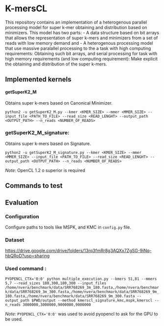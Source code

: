 K-mersCL
========

This repository contains an implementation of a heterogenous parallel processing model  for super k-mer obtaining and distribution based on minimizers. This model has two parts: - A data structure based on bit arrays that allows the representation of super k-mers and minimizers from a set of reads with low memory demand and - A heterogenous processing model that use massive paralallel processing to the a task with high computing requirements: Obtaining such bit arrays, and serial processing for task with high memory requirements (and low computing requirement): Make explicit the obtaining and distribution of the super k-mers.


Implemented kernels
--------------------------------
#### getSuperK2_M
Obtains super k-mers based on Canonical Minimizer.

`python2 -u getSuperK2_M.py --kmer <KMER_SIZE> --mmer <MMER_SIZE> --input_file <PATH_TO_FILE> --read_size <READ_LENGHT> --output_path <OUTPUT_PATH> --n_reads <NUMBER_OF_READS>`

### getSuperK2_M_signature: 
Obtains super k-mers based on Signature.

`python2 -u getSuperK2_M_signature.py --kmer <KMER_SIZE> --mmer <MMER_SIZE> --input_file <PATH_TO_FILE> --read_size <READ_LENGHT> --output_path <OUTPUT_PATH> --n_reads <NUMBER_OF_READS>`

*Note:*  OpenCL 1.2 o superior is required

Commands to test
-------------


Evaluation
-----------
### Configuration
Configure paths to tools like MSPK, and KMC in `config.py` file. 

### Dataset
https://drive.google.com/drive/folders/13rq3fmRr8g3AQXx7ZgSG-9iNq-hbQRoD?usp=sharing

### Used command :
`PYOPENCL_CTX='0:0' python multiple_execution.py --kmers 51,81 --mmers 5,7 --read_sizes 180,300,180,300 --input_files /home/nvera/benchmark/data/SRR768269_3m_180.fasta,/home/nvera/benchmark/data/SRR768269_3m_300.fasta,/home/nvera/benchmark/data/SRR768269_9m_180.fasta,/home/nvera/benchmark/data/SRR768269_9m_300.fasta --output_path $PWD/output --method kmerscl_signature,kmc,mspk,kmerscl --n_reads 3000000,3000000,9000000,9000000`

*Note:* `PYOPENCL_CTX='0:0'` was used to avoid pyopencl to ask for the GPU to be used.